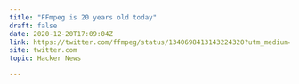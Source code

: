 ```yaml
---
title: "FFmpeg is 20 years old today"
draft: false
date: 2020-12-20T17:09:04Z
link: https://twitter.com/ffmpeg/status/1340698413143224320?utm_medium=RSS&utm_source=hune
site: twitter.com
topic: Hacker News  

---
```

